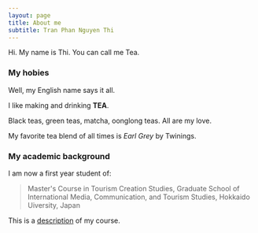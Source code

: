 ```yaml
---
layout: page
title: About me
subtitle: Tran Phan Nguyen Thi
---
```


Hi. My name is Thi. You can call me Tea. 

### My hobies

Well, my English name says it all. 

I like making and drinking **TEA**. 

Black teas, green teas, matcha, oonglong teas. All are my love. 

My favorite tea blend of all times is *Earl Grey* by Twinings. 

### My academic background

I am now a first year student of:
>Master's Course in Tourism Creation Studies, 
>Graduate School of International Media, Communication, and Tourism Studies, 
>Hokkaido Uiversity, 
>Japan


This is a [description](https://www.imc.hokudai.ac.jp/english/academics/studies_courses/tourism_creation.html) of my course.  
